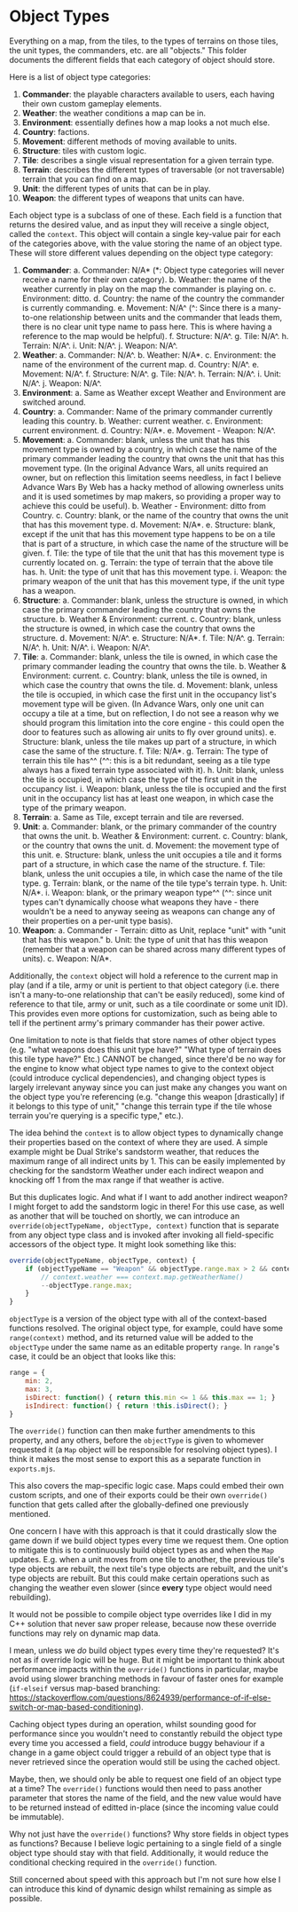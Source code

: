 # Object Types

Everything on a map, from the tiles, to the types of terrains on those tiles, the unit types, the commanders, etc. are all "objects." This folder documents the different fields that each category of object should store.

Here is a list of object type categories:

1. **Commander**: the playable characters available to users, each having their own custom gameplay elements.
2. **Weather**: the weather conditions a map can be in.
3. **Environment**: essentially defines how a map looks a not much else.
4. **Country**: factions.
5. **Movement**: different methods of moving available to units.
6. **Structure**: tiles with custom logic.
7. **Tile**: describes a single visual representation for a given terrain type.
8. **Terrain**: describes the different types of traversable (or not traversable) terrain that you can find on a map.
9. **Unit**: the different types of units that can be in play.
10. **Weapon**: the different types of weapons that units can have.

Each object type is a subclass of one of these. Each field is a function that returns the desired value, and as input they will receive a single object, called the `context`. This object will contain a single key-value pair for each of the categories above, with the value storing the name of an object type. These will store different values depending on the object type category:

1. **Commander**:
    a. Commander: N/A* (*: Object type categories will never receive a name for their own category).
    b. Weather: the name of the weather currently in play on the map the commander is playing on.
    c. Environment: ditto.
    d. Country: the name of the country the commander is currently commanding.
    e. Movement: N/A^ (^: Since there is a many-to-one relationship between units and the commander that leads them, there is no clear unit type name to pass here. This is where having a reference to the map would be helpful).
    f. Structure: N/A^.
    g. Tile: N/A^.
    h. Terrain: N/A^.
    i. Unit: N/A^.
    j. Weapon: N/A^.
2. **Weather**:
    a. Commander: N/A^.
    b. Weather: N/A*.
    c. Environment: the name of the environment of the current map.
    d. Country: N/A^.
    e. Movement: N/A^.
    f. Structure: N/A^.
    g. Tile: N/A^.
    h. Terrain: N/A^.
    i. Unit: N/A^.
    j. Weapon: N/A^.
3. **Environment**:
    a. Same as Weather except Weather and Environment are switched around.
4. **Country**:
    a. Commander: Name of the primary commander currently leading this country.
    b. Weather: current weather.
    c. Environment: current environment.
    d. Country: N/A*.
    e. Movement - Weapon: N/A^.
5. **Movement**:
    a. Commander: blank, unless the unit that has this movement type is owned by a country, in which case the name of the primary commander leading the country that owns the unit that has this movement type. (In the original Advance Wars, all units required an owner, but on reflection this limitation seems needless, in fact I believe Advance Wars By Web has a hacky method of allowing ownerless units and it is used sometimes by map makers, so providing a proper way to achieve this could be useful). 
    b. Weather - Environment: ditto from Country.
    c. Country: blank, or the name of the country that owns the unit that has this movement type.
    d. Movement: N/A*.
    e. Structure: blank, except if the unit that has this movement type happens to be on a tile that is part of a structure, in which case the name of the structure will be given.
    f. Tile: the type of tile that the unit that has this movement type is currently located on.
    g. Terrain: the type of terrain that the above tile has.
    h. Unit: the type of unit that has this movement type.
    i. Weapon: the primary weapon of the unit that has this movement type, if the unit type has a weapon.
6. **Structure**:
    a. Commander: blank, unless the structure is owned, in which case the primary commander leading the country that owns the structure.
    b. Weather & Environment: current.
    c. Country: blank, unless the structure is owned, in which case the country that owns the structure.
    d. Movement: N/A^.
    e. Structure: N/A*.
    f. Tile: N/A^.
    g. Terrain: N/A^.
    h. Unit: N/A^.
    i. Weapon: N/A^.
7. **Tile**:
    a. Commander: blank, unless the tile is owned, in which case the primary commander leading the country that owns the tile.
    b. Weather & Environment: current.
    c. Country: blank, unless the tile is owned, in which case the country that owns the tile.
    d. Movement: blank, unless the tile is occupied, in which case the first unit in the occupancy list's movement type will be given. (In Advance Wars, only one unit can occupy a tile at a time, but on reflection, I do not see a reason why we should program this limitation into the core engine - this could open the door to features such as allowing air units to fly over ground units).
    e. Structure: blank, unless the tile makes up part of a structure, in which case the same of the structure.
    f. Tile: N/A*.
    g. Terrain: The type of terrain this tile has^^ (^^: this is a bit redundant, seeing as a tile type always has a fixed terrain type associated with it).
    h. Unit: blank, unless the tile is occupied, in which case the type of the first unit in the occupancy list.
    i. Weapon: blank, unless the tile is occupied and the first unit in the occupancy list has at least one weapon, in which case the type of the primary weapon.
8. **Terrain**:
    a. Same as Tile, except terrain and tile are reversed.
9. **Unit**:
    a. Commander: blank, or the primary commander of the country that owns the unit.
    b. Weather & Environment: current.
    c. Country: blank, or the country that owns the unit.
    d. Movement: the movement type of this unit.
    e. Structure: blank, unless the unit occupies a tile and it forms part of a structure, in which case the name of the structure.
    f. Tile: blank, unless the unit occupies a tile, in which case the name of the tile type.
    g. Terrain: blank, or the name of the tile type's terrain type.
    h. Unit: N/A*.
    i. Weapon: blank, or the primary weapon type^^ (^^: since unit types can't dynamically choose what weapons they have - there wouldn't be a need to anyway seeing as weapons can change any of their properties on a per-unit type basis).
10. **Weapon**:
    a. Commander - Terrain: ditto as Unit, replace "unit" with "unit that has this weapon."
    b. Unit: the type of unit that has this weapon (remember that a weapon can be shared across many different types of units).
    c. Weapon: N/A*.

Additionally, the `context` object will hold a reference to the current map in play (and if a tile, army or unit is pertient to that object category (i.e. there isn't a many-to-one relationship that can't be easily reduced), some kind of reference to that tile, army or unit, such as a tile coordinate or some unit ID). This provides even more options for customization, such as being able to tell if the pertinent army's primary commander has their power active.

One limitation to note is that fields that store names of other object types (e.g. "what weapons does this unit type have?" "What type of terrain does this tile type have?" Etc.) CANNOT be changed, since there'd be no way for the engine to know what object type names to give to the context object (could introduce cyclical dependencies), and changing object types is largely irrelevant anyway since you can just make any changes you want on the object type you're referencing (e.g. "change this weapon [drastically] if it belongs to this type of unit," "change this terrain type if the tile whose terrain you're querying is a specific type," etc.). 

The idea behind the `context` is to allow object types to dynamically change their properties based on the context of where they are used. A simple example might be Dual Strike's sandstorm weather, that reduces the maximum range of all indirect units by 1. This can be easily implemented by checking for the sandstorm Weather under each indirect weapon and knocking off 1 from the max range if that weather is active.

But this duplicates logic. And what if I want to add another indirect weapon? I might forget to add the sandstorm logic in there! For this use case, as well as another that will be touched on shortly, we can introduce an `override(objectTypeName, objectType, context)` function that is separate from any object type class and is invoked after invoking all field-specific accessors of the object type. It might look something like this:

```js
override(objectTypeName, objectType, context) {
    if (objectTypeName == "Weapon" && objectType.range.max > 2 && context.weather == "Sandstorm") {
        // context.weather === context.map.getWeatherName()
        --objectType.range.max;        
    }
}
```

`objectType` is a version of the object type with all of the context-based functions resolved. The original object type, for example, could have some `range(context)` method, and its returned value will be added to the `objectType` under the same name as an editable property `range`. In `range`'s case, it could be an object that looks like this:

```js
range = {
    min: 2,
    max: 3,
    isDirect: function() { return this.min <= 1 && this.max == 1; }
    isIndirect: function() { return !this.isDirect(); }
}
```

The `override()` function can then make further amendments to this property, and any others, before the `objectType` is given to whomever requested it (a `Map` object will be responsible for resolving object types). I think it makes the most sense to export this as a separate function in `exports.mjs`.

This also covers the map-specific logic case. Maps could embed their own custom scripts, and one of their exports could be their own `override()` function that gets called after the globally-defined one previously mentioned.

One concern I have with this approach is that it could drastically slow the game down if we build object types every time we request them. One option to mitigate this is to continuously build object types as and when the `Map` updates. E.g. when a unit moves from one tile to another, the previous tile's type objects are rebuilt, the next tile's type objects are rebuilt, and the unit's type objects are rebuilt. But this could make certain operations such as changing the weather even slower (since __every__ type object would need rebuilding).

It would not be possible to compile object type overrides like I did in my C++ solution that never saw proper release, because now these override functions may rely on dynamic map data.

I mean, unless we *do* build object types every time they're requested? It's not as if override logic will be huge. But it might be important to think about performance impacts within the `override()` functions in particular, maybe avoid using slower branching methods in favour of faster ones for example (`if-elseif` versus map-based branching: https://stackoverflow.com/questions/8624939/performance-of-if-else-switch-or-map-based-conditioning).

Caching object types during an operation, whilst sounding good for performance since you wouldn't need to constantly rebuild the object type every time you accessed a field, *could* introduce buggy behaviour if a change in a game object could trigger a rebuild of an object type that is never retrieved since the operation would still be using the cached object.

Maybe, then, we should only be able to request one field of an object type at a time? The `override()` functions would then need to pass another parameter that stores the name of the field, and the new value would have to be returned instead of editted in-place (since the incoming value could be immutable).

Why not just have the `override()` functions? Why store fields in object types as functions? Because I believe logic pertaining to a single field of a single object type should stay with that field. Additionally, it would reduce the conditional checking required in the `override()` function.

Still concerned about speed with this approach but I'm not sure how else I can introduce this kind of dynamic design whilst remaining as simple as possible.
